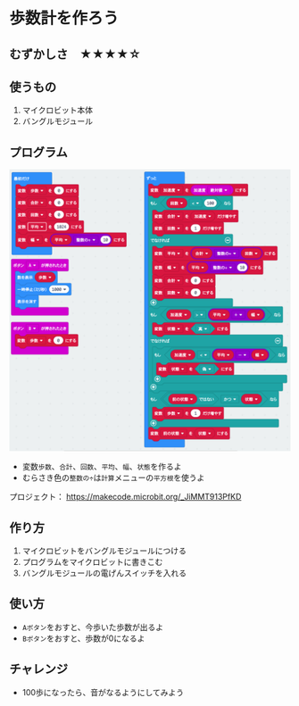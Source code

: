 # 歩数計を作ろう

## むずかしさ　★★★★☆

## 使うもの
1. マイクロビット本体
2. バングルモジュール

## プログラム

![](./walk.png)

* 変数`歩数`、`合計`、`回数`、`平均`、`幅`、`状態`を作るよ
* むらさき色の`整数の÷`は`計算`メニューの`平方根`を使うよ

プロジェクト： https://makecode.microbit.org/_JiMMT913PfKD

## 作り方

1. マイクロビットをバングルモジュールにつける
2. プログラムをマイクロビットに書きこむ
3. バングルモジュールの電げんスイッチを入れる

## 使い方

* `Aボタン`をおすと、今歩いた歩数が出るよ
* `Bボタン`をおすと、歩数が0になるよ

## チャレンジ

* 100歩になったら、音がなるようにしてみよう

